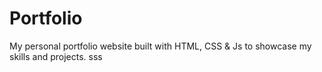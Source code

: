 # Portfolio
My personal portfolio website built with HTML, CSS &amp; Js to showcase my skills and projects.
sss